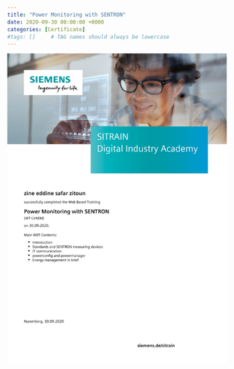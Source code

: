 ```yaml
---
title: "Power Monitoring with SENTRON"
date: 2020-09-30 00:00:00 +0000
categories: [Certificate]
#tags: []     # TAG names should always be lowercase
---
```



![Power Monitoring with SENTRON](../Certs/In_DB_lc.robots.LCPDFCertificateGenerationProductRobot_QA585O5-1.png "Power Monitoring with SENTRON")